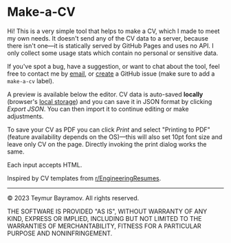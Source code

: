# Make-a-CV

Hi! This is a very simple tool that helps to make a CV, which I made to meet my own needs. It doesn't send
any of the CV data to a server, because there isn't one&mdash;it is statically served by GitHub Pages and uses no
API. I only collect some usage stats which contain no personal or sensitive data.

If you've spot a bug, have a suggestion, or want to chat about the tool, feel free to contact me by
<a href="mailto:teymur@bayra.mov?subject=Regarding Make-a-CV: [your summary goes here]">email</a>,
or [create](https://github.com/tbayramov/tbayramov.github.io/issues) a GitHub issue
(make sure to add a `make-a-cv` label).

A preview is available below the editor. CV data is auto-saved **locally** (browser's
[local storage](https://developer.mozilla.org/en-US/docs/Web/API/Web_Storage_API))
and you can save it in JSON format  by clicking *Export JSON*. You can then import it to continue editing
or make adjustments.

To save your CV as PDF you can click *Print* and select "Printing to PDF" (feature availability depends on
the OS)&mdash;this will also set 10pt font size and leave only CV on the page. Directly invoking the print dialog
works the same.

Each input accepts HTML.

Inspired by CV templates from [r/EngineeringResumes](https://www.reddit.com/r/EngineeringResumes/).

<hr>

&copy; 2023 Teymur Bayramov. All rights reserved. 

THE SOFTWARE IS PROVIDED "AS IS", WITHOUT WARRANTY OF ANY KIND, EXPRESS OR IMPLIED, INCLUDING BUT NOT LIMITED TO THE WARRANTIES OF MERCHANTABILITY, FITNESS FOR A PARTICULAR PURPOSE AND NONINFRINGEMENT.
